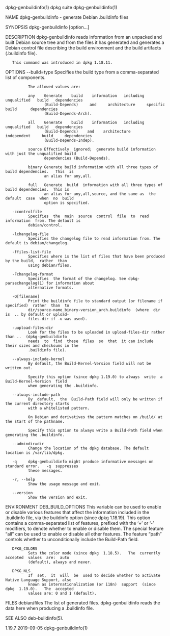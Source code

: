 dpkg-genbuildinfo(1)                          dpkg suite                          dpkg-genbuildinfo(1)

NAME
       dpkg-genbuildinfo - generate Debian .buildinfo files

SYNOPSIS
       dpkg-genbuildinfo [option...]

DESCRIPTION
       dpkg-genbuildinfo  reads information from an unpacked and built Debian source tree and from the
       files it has generated and generates a Debian control file describing the build environment and
       the build artifacts (.buildinfo file).

       This command was introduced in dpkg 1.18.11.

OPTIONS
       --build=type
              Specifies the build type from a comma-separated list of components.

              The allowed values are:

              any    Generate    build    information   including   unqualified   build   dependencies
                     (Build-Depends)     and     architecture     specific     build      dependencies
                     (Build-Depends-Arch).

              all    Generate    build    information   including   unqualified   build   dependencies
                     (Build-Depends)    and    architecture     independent     build     dependencies
                     (Build-Depends-Indep).

              source Effectively  ignored;  generate build information with just the unqualified build
                     dependencies (Build-Depends).

              binary Generate build information with all three types of build dependencies.   This  is
                     an alias for any,all.

              full   Generate  build  information with all three types of build dependencies.  This is
                     an alias for any,all,source, and the same as  the  default  case  when  no  build
                     option is specified.

       -ccontrolfile
              Specifies  the  main  source  control  file  to  read  information  from. The default is
              debian/control.

       -lchangelog-file
              Specifies the changelog file to read information from. The default is debian/changelog.

       -ffiles-list-file
              Specifies where is the list of files that have been produced by the build,  rather  than
              using debian/files.

       -Fchangelog-format
              Specifies  the format of the changelog. See dpkg-parsechangelog(1) for information about
              alternative formats.

       -O[filename]
              Print the buildinfo file to standard output (or filename if specified)  rather  than  to
              dir/source-name_binary-version_arch.buildinfo  (where  dir  is  .. by default or upload-
              files-dir if -u was used).

       -uupload-files-dir
              Look for the files to be uploaded in upload-files-dir rather than ..  (dpkg-genbuildinfo
              needs  to  find  these  files  so  that  it can include their sizes and checksums in the
              .buildinfo file).

       --always-include-kernel
              By default, the Build-Kernel-Version field will not be written out.

              Specify this option (since dpkg 1.19.0) to always  write  a  Build-Kernel-Version  field
              when generating the .buildinfo.

       --always-include-path
              By  default,  the  Build-Path field will only be written if the current directory starts
              with a whitelisted pattern.

              On Debian and derivatives the pattern matches on /build/ at the start of the pathname.

              Specify this option to always write a Build-Path field when generating the .buildinfo.

       --admindir=dir
              Change the location of the dpkg database. The default location is /var/lib/dpkg.

       -q     dpkg-genbuildinfo might produce informative messages on standard error.   -q  suppresses
              these messages.

       -?, --help
              Show the usage message and exit.

       --version
              Show the version and exit.

ENVIRONMENT
       DEB_BUILD_OPTIONS
              This  variable  can  be  used  to  enable  or  disable  various features that affect the
              information included in the .buildinfo  file,  via  the  buildinfo  option  (since  dpkg
              1.18.19).   This  option  contains a comma-separated list of features, prefixed with the
              ‘+’ or ‘-’ modifiers, to denote whether to enable or disable them.  The special  feature
              “all”  can be used to enable or disable all other features.  The feature “path” controls
              whether to unconditionally include the Build-Path field.

       DPKG_COLORS
              Sets the color mode (since dpkg  1.18.5).   The  currently  accepted  values  are:  auto
              (default), always and never.

       DPKG_NLS
              If  set,  it  will  be  used to decide whether to activate Native Language Support, also
              known as internationalization (or i18n)  support  (since  dpkg  1.19.0).   The  accepted
              values are: 0 and 1 (default).

FILES
       debian/files
              The  list  of  generated  files.  dpkg-genbuildinfo reads the data here when producing a
              .buildinfo file.

SEE ALSO
       deb-buildinfo(5).

1.19.7                                        2019-09-05                          dpkg-genbuildinfo(1)
